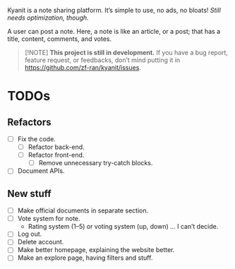 Kyanit is a note sharing platform. It’s simple to use, no ads, no bloats! *Still needs optimization, though.*

A user can post a note. Here, a note is like an article, or a post; that has a title, content, comments, and votes.

>	[!NOTE]
>	**This project is still in development.** If you have a bug report, feature request, or feedbacks, don’t mind putting it in <https://github.com/zf-ran/kyanit/issues>.

# TODOs

## Refactors

- [ ] Fix the code.
	- [ ] Refactor back-end.
	- [ ] Refactor front-end.
		- [ ] Remove unnecessary try-catch blocks.
- [ ] Document APIs.

## New stuff

- [ ] Make official documents in separate section.
- [ ] Vote system for note.
	- Rating system (1–5) or voting system (up, down) ... I can’t decide.
- [ ] Log out.
- [ ] Delete account.
- [ ] Make better homepage, explaining the website better.
- [ ] Make an explore page, having filters and stuff.